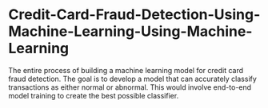 # Credit-Card-Fraud-Detection-Using-Machine-Learning-Using-Machine-Learning
The entire process of building a machine learning model for credit card fraud detection. The goal is to develop a model that can accurately classify transactions as either normal or abnormal. This would involve end-to-end model training to create the best possible classifier.

